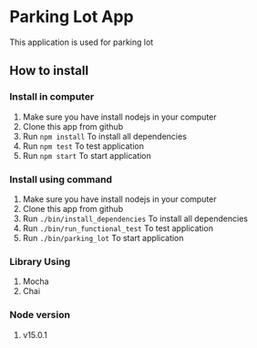 # Parking Lot App

This application is used for parking lot

## How to install

### Install in computer
1. Make sure you have install nodejs in your computer
2. Clone this app from github
3. Run ```npm install``` To install all dependencies
4. Run ```npm test``` To test application
5. Run ```npm start``` To start application 

### Install using command
1. Make sure you have install nodejs in your computer
2. Clone this app from github
3. Run ```./bin/install_dependencies``` To install all dependencies
4. Run ```./bin/run_functional_test``` To test application
5. Run ```./bin/parking_lot``` To start application 

### Library Using
1. Mocha
2. Chai

### Node version
1. v15.0.1
